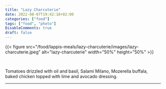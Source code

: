 ```yaml
---
title: "Lazy Charcuterie"
date: 2022-08-07T19:42:18+02:00
categories: ["food"]
tags: ["food", "photo"]
DisableComments: true
draft: false
---
```


{{< figure src="/food/lappis-meals/lazy-charcuterie/images/lazy-charcuterie.jpeg" alt="lazy-charcuterie" width="50%" height="50%" >}}

<br>

Tomatoes drizzled with oil and basil, Salami Milano, Mozerella buffala, baked chicken topped with lime and avocado dressing.

---